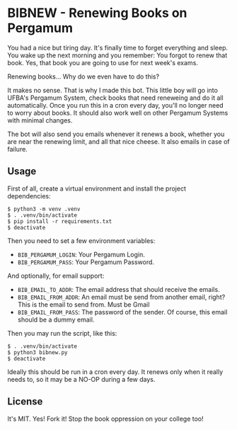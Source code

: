# BIBNEW - Renewing Books on Pergamum

You had a nice but tiring day. It's finally time to forget everything and sleep. You wake up the next morning and you remember: You forgot to renew that book. Yes, that book you are going to use for next week's exams.

Renewing books... Why do we even have to do this?

It makes no sense. That is why I made this bot. This little boy will go into UFBA's Pergamum System, check books that need reneweing and do it all automatically. Once you run this in a cron every day, you'll no longer need to worry about books. It should also work well on other Pergamum Systems with minimal changes.

The bot will also send you emails whenever it renews a book, whether you are near the renewing limit, and all that nice cheese. It also emails in case of failure.

## Usage

First of all, create a virtual environment and install the project dependencies:

    $ python3 -m venv .venv
    $ . .venv/bin/activate
    $ pip install -r requirements.txt
    $ deactivate

Then you need to set a few environment variables:

 + `BIB_PERGAMUM_LOGIN`: Your Pergamum Login.
 + `BIB_PERGAMUM_PASS`: Your Pergamum Password.
 
And optionally, for email support:

 + `BIB_EMAIL_TO_ADDR`: The email address that should receive the emails.
 + `BIB_EMAIL_FROM_ADDR`: An email must be send from another email, right? This is the email to send from. Must be Gmail
 + `BIB_EMAIL_FROM_PASS`: The password of the sender. Of course, this email should be a dummy email.

Then you may run the script, like this:

    $ . .venv/bin/activate
    $ python3 bibnew.py
    $ deactivate

Ideally this should be run in a cron every day. It renews only when it really needs to, so it may be a NO-OP during a few days.

## License

It's MIT. Yes! Fork it! Stop the book oppression on your college too!

